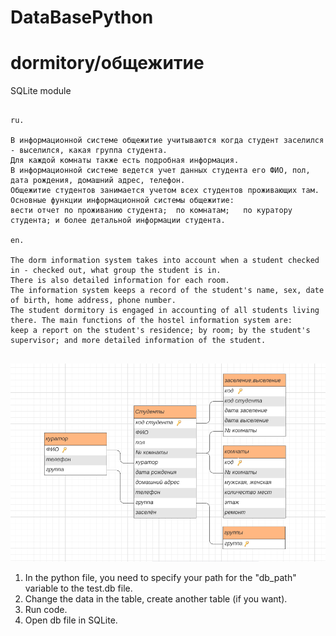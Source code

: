 # DataBasePython

# dormitory/общежитие 

SQLite module

```

ru.

В информационной системе общежитие учитываются когда студент заселился - выселился, какая группа студента.
Для каждой комнаты также есть подробная информация. 
В информационной системе ведется учет данных студента его ФИО, пол, дата рождения, домашний адрес, телефон. 
Общежитие студентов занимается учетом всех студентов проживающих там. Основные функции информационной системы общежитие:
вести отчет по проживанию студента;  по комнатам;   по куратору студента; и более детальной информации студента.

en.

The dorm information system takes into account when a student checked in - checked out, what group the student is in.
There is also detailed information for each room. 
The information system keeps a record of the student's name, sex, date of birth, home address, phone number. 
The student dormitory is engaged in accounting of all students living there. The main functions of the hostel information system are:
keep a report on the student's residence; by room; by the student's supervisor; and more detailed information of the student.


```
![alt text](https://github.com/TsuniQwer/DataBasePython/blob/main/rdi%20diagram.PNG "Описание будет тут")

1) In the python file, you need to specify your path for the "db_path" variable to the test.db file.
2) Сhange the data in the table, create another table (if you want).
3) Run code.
4) Open db file in SQLite. 
